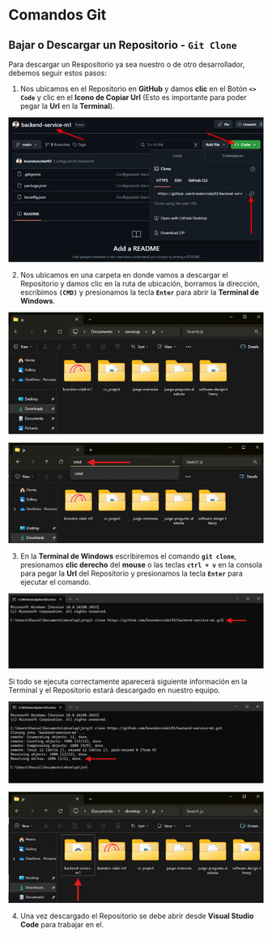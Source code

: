 # Comandos Git

## Bajar o Descargar un Repositorio - `Git Clone`

Para descargar un Respositorio ya sea nuestro o de otro desarrollador, debemos seguir estos pasos:

1. Nos ubicamos en el Repositorio en **GitHub** y damos **clic** en el Botón **`<> Code`** y clic en el **Icono de Copiar Url** (Esto es importante para poder pegar la **Url** en la **Terminal**).

![](../../img/3/image-20.png)

2. Nos ubicamos en una carpeta en donde vamos a descargar el Repositorio y damos clic en la ruta de ubicación, borramos la dirección, escribimos **`(CMD)`** y presionamos la tecla **`Enter`** para abrir la **Terminal de Windows**.

![](../../img/3/image-21.png)

![](../../img/3/image-22.png)

3. En la **Terminal de Windows** escribiremos el comando **`git clone`**, presionamos **clic derecho** del **mouse** o las teclas **`ctrl + v`** en la consola para pegar la **Url** del Repositorio y presionamos la tecla **`Enter`** para ejecutar el comando.

![](../../img/3/image-23.png)

Si todo se ejecuta correctamente aparecerá siguiente información en la Terminal y el Repositorio estará descargado en nuestro equipo.

![](../../img/3/image-24.png)

![](../../img/3/image-25.png)

4. Una vez descargado el Repositorio se debe abrir desde **Visual Studio Code** para trabajar en el.
